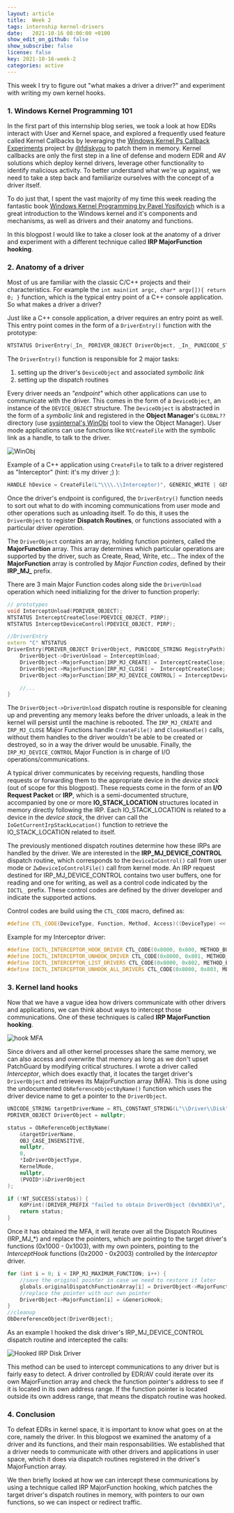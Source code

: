 ```yaml
---
layout: article
title:  Week 2
tags: internship kernel-drivers
date:   2021-10-16 08:00:00 +0100
show_edit_on_github: false
show_subscribe: false
license: false
key: 2021-10-16-week-2
categories: active
---
```


This week I try to figure out "what makes a driver a driver?" and experiment with writing my own kernel hooks.
<!--more-->

### 1. Windows Kernel Programming 101

In the first part of this internship blog series, we took a look at how EDRs interact with User and Kernel space, and explored a frequently used feature called Kernel Callbacks by leveraging the [Windows Kernel Ps Callback Experiments](http://blog.deniable.org/posts/windows-callbacks/) project by [@fdiskyou](https://twitter.com/fdiskyou) to patch them in memory. Kernel callbacks are only the first step in a line of defense and modern EDR and AV solutions which deploy kernel drivers, leverage other functionality to identify malicious activity. To better understand what we're up against, we need to take a step back and familiarize ourselves with the concept of a driver itself.

To do just that, I spent the vast majority of my time this week reading the fantastic book [Windows Kernel Programming by Pavel Yosifovich](https://www.amazon.com/Windows-Kernel-Programming-Pavel-Yosifovich/dp/1977593372) which is a great introduction to the Windows kernel and it's components and mechanisms, as well as drivers and their anatomy and functions.

In this blogpost I would like to take a closer look at the anatomy of a driver and experiment with a different technique called **IRP MajorFunction hooking**.

### 2. Anatomy of a driver

Most of us are familiar with the classic C/C++ projects and their characteristics. For example the `int main(int argc, char* argv[]){ return 0; }` function, which is the typical entry point of a C++ console application. So what makes a driver a driver?

Just like a C++ console application, a driver requires an entry point as well. This entry point comes in the form of a `DriverEntry()` function with the prototype:

```c++
NTSTATUS DriverEntry(_In_ PDRIVER_OBJECT DriverObject, _In_ PUNICODE_STRING RegistryPath);
```

The `DriverEntry()` function is responsible for 2 major tasks:
1. setting up the driver's `DeviceObject` and associated *symbolic link*
2. setting up the dispatch routines

Every driver needs an *"endpoint"* which other applications can use to communicate with the driver. This comes in the form of a `DeviceObject`, an instance of the `DEVICE_OBJECT` structure. The `DeviceObject` is abstracted in the form of a *symbolic link* and registered in the **Object Manager**'s `GLOBAL??` directory (use [sysinternal's WinObj](https://docs.microsoft.com/en-us/sysinternals/downloads/winobj) tool to view the Object Manager). User mode applications can use functions like `NtCreateFile` with the symbolic link as a handle, to talk to the driver.

![WinObj](/assets/images/winobj.png)

Example of a C++ application using `CreateFile` to talk to a driver registered as "Interceptor" (hint: it's my driver ;) ):

```c++
HANDLE hDevice = CreateFile(L"\\\\.\\Interceptor)", GENERIC_WRITE | GENERIC_READ, 0, nullptr, OPEN_EXISTING, 0, nullptr);
```

Once the driver's endpoint is configured, the `DriverEntry()` function needs to sort out what to do with incoming communications from user mode and other operations such as unloading itself. To do this, it uses the `DriverObject` to register **Dispatch Routines**, or functions associated with a particular driver *operation*.

The `DriverObject` contains an array, holding function pointers, called the **MajorFunction** array. This array determines which particular operations are supported by the driver, such as Create, Read, Write, etc... The index of the **MajorFunction** array is controlled by *Major Function codes*, defined by their **IRP_MJ_** prefix.

There are 3 main Major Function codes along side the `DriverUnload` operation which need initializing for the driver to function properly:

```c++
// prototypes
void InterceptUnload(PDRIVER_OBJECT);
NTSTATUS InterceptCreateClose(PDEVICE_OBJECT, PIRP);
NTSTATUS InterceptDeviceControl(PDEVICE_OBJECT, PIRP);

//DriverEntry
extern "C" NTSTATUS
DriverEntry(PDRIVER_OBJECT DriverObject, PUNICODE_STRING RegistryPath) {
    DriverObject->DriverUnload = InterceptUnload;
    DriverObject->MajorFunction[IRP_MJ_CREATE] = InterceptCreateClose;
    DriverObject->MajorFunction[IRP_MJ_CLOSE] =  InterceptCreateClose;
    DriverObject->MajorFunction[IRP_MJ_DEVICE_CONTROL] = InterceptDeviceControl;

    //...
}
```

The `DriverObject->DriverUnload` dispatch routine is responsible for cleaning up and preventing any memory leaks before the driver unloads, a leak in the kernel will persist until the machine is rebooted. The `IRP_MJ_CREATE` and `IRP_MJ_CLOSE` Major Functions handle `CreateFile()` and `CloseHandle()` calls, without them handles to the driver wouldn't be able to be created or destroyed, so in a way the driver would be unusable. Finally, the `IRP_MJ_DEVICE_CONTROL` Major Function is in charge of I/O operations/communications.

A typical driver communicates by receiving requests, handling those requests or forwarding them to the appropriate device in the *device stack* (out of scope for this blogpost). These requests come in the form of an **I/O Request Packet** or **IRP**, which is a semi-documented structure, accompanied by one or more **IO_STACK_LOCATION** structures located in memory directly following the IRP. Each IO_STACK_LOCATION is related to a device in the *device stack*, the driver can call the `IoGetCurrentIrpStackLocation()` function to retrieve the IO_STACK_LOCATION related to itself.

The previously mentioned dispatch routines determine how these IRPs are handled by the driver. We are interested in the **IRP_MJ_DEVICE_CONTROL** dispatch routine, which corresponds to the `DeviceIoControl()` call from user mode or `ZwDeviceIoControlFile()` call from kernel mode. An IRP request destined for IRP_MJ_DEVICE_CONTROL contains two user buffers, one for reading and one for writing, as well as a control code indicated by the `IOCTL_` prefix. These control codes are defined by the driver developer and indicate the supported actions.

Control codes are build using the `CTL_CODE` macro, defined as: 

```c++
#define CTL_CODE(DeviceType, Function, Method, Access)((DeviceType) << 16 | ((Access) << 14) | ((Function) << 2) | (Method))
```

Example for my Interceptor driver:

```c++
#define IOCTL_INTERCEPTOR_HOOK_DRIVER CTL_CODE(0x8000, 0x800, METHOD_BUFFERED, FILE_ANY_ACCESS)
#define IOCTL_INTERCEPTOR_UNHOOK_DRIVER CTL_CODE(0x8000, 0x801, METHOD_BUFFERED, FILE_ANY_ACCESS)
#define IOCTL_INTERCEPTOR_LIST_DRIVERS CTL_CODE(0x8000, 0x802, METHOD_BUFFERED, FILE_ANY_ACCESS)
#define IOCTL_INTERCEPTOR_UNHOOK_ALL_DRIVERS CTL_CODE(0x8000, 0x803, METHOD_BUFFERED, FILE_ANY_ACCESS)
```

### 3. Kernel land hooks

Now that we have a vague idea how drivers communicate with other drivers and applications, we can think about ways to intercept those communications. One of these techniques is called **IRP MajorFunction hooking**.

![hook MFA](/assets/images/hook-mfa.png)

Since drivers and all other kernel processes share the same memory, we can also access and overwrite that memory as long as we don't upset PatchGuard by modifying critical structures. I wrote a driver called *Interceptor*, which does exactly that, it locates the target driver's `DriverObject` and retrieves its MajorFunction array (MFA). This is done using the undocumented `ObReferenceObjectByName()` function which uses the driver device name to get a pointer to the `DriverObject`.

```c++
UNICODE_STRING targetDriverName = RTL_CONSTANT_STRING(L"\\Driver\\Disk");
PDRIVER_OBJECT DriverObject = nullptr;

status = ObReferenceObjectByName(
	&targetDriverName,
	OBJ_CASE_INSENSITIVE,
	nullptr,
	0,
	*IoDriverObjectType,
	KernelMode,
	nullptr,
	(PVOID*)&DriverObject
);

if (!NT_SUCCESS(status)) {
	KdPrint((DRIVER_PREFIX "failed to obtain DriverObject (0x%08X)\n", status));
	return status;
}
```

Once it has obtained the MFA, it will iterate over all the Dispatch Routines (IRP_MJ_\*) and replace the pointers, which are pointing to the target driver's functions (0x1000 - 0x1003), with my own pointers, pointing to the *InterceptHook* functions (0x2000 - 0x2003) controlled by the *Interceptor* driver.

```c++
for (int i = 0; i < IRP_MJ_MAXIMUM_FUNCTION; i++) {
    //save the original pointer in case we need to restore it later
	globals.originalDispatchFunctionArray[i] = DriverObject->MajorFunction[i];
    //replace the pointer with our own pointer
	DriverObject->MajorFunction[i] = &GenericHook;
}
//cleanup
ObDereferenceObject(DriverObject);
```

As an example I hooked the disk driver's IRP_MJ_DEVICE_CONTROL dispatch routine and intercepted the calls:

![Hooked IRP Disk Driver](/assets/images/hooked-irp-disk-driver.png)

This method can be used to intercept communications to any driver but is fairly easy to detect. A driver controlled by EDR/AV could iterate over its own MajorFunction array and check the function pointer's address to see if it is located in its own address range. If the function pointer is located outside its own address range, that means the dispatch routine was hooked.

### 4. Conclusion

To defeat EDRs in kernel space, it is important to know what goes on at the core, namely the driver. In this blogpost we examined the anatomy of a driver and its functions, and their main responsabilities. We established that a driver needs to communicate with other drivers and applications in user space, which it does via dispatch routines registered in the driver's MajorFunction array. 

We then briefly looked at how we can intercept these communications by using a technique called IRP MajorFunction hooking, which patches the target driver's dispatch routines in memory, with pointers to our own functions, so we can inspect or redirect traffic.